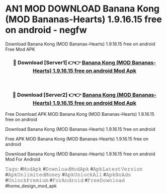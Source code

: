 # AN1 MOD DOWNLOAD Banana Kong (MOD Bananas-Hearts) 1.9.16.15 free on android - negfw
Download Banana Kong (MOD Bananas-Hearts) 1.9.16.15 free on android Free Mod APK

<div align="center">
<h3>🔴 Download [Server1] 👉👉 <a href="https://apk-comot.site?title=Banana_Kong_(MOD_Bananas-Hearts)_1.9.16.15_free_on_android">Banana Kong (MOD Bananas-Hearts) 1.9.16.15 free on android Mod Apk</a></h3><br>

<h3>🔴 Download [Server2] 👉👉 <a href="https://apk-comot.site?title=Banana_Kong_(MOD_Bananas-Hearts)_1.9.16.15_free_on_android">Banana Kong (MOD Bananas-Hearts) 1.9.16.15 free on android Mod Apk</a></h3>
</div>


Free Download APK MOD Banana Kong (MOD Bananas-Hearts) 1.9.16.15 free on android

Download Banana Kong (MOD Bananas-Hearts) 1.9.16.15 free on android 

Free APK MOD Banana Kong (MOD Bananas-Hearts) 1.9.16.15 free on android 

Download Banana Kong (MOD Bananas-Hearts) 1.9.16.15 free on android Mod For Android

𝚃𝚊𝚐𝚜: #𝙼𝚘𝚍𝙰𝚙𝚔 #𝙳𝚘𝚠𝚗𝚕𝚘𝚊𝚍𝙼𝚘𝚍𝙰𝚙𝚔 #𝙰𝚙𝚔𝙻𝚊𝚝𝚎𝚜𝚝𝚅𝚎𝚛𝚜𝚒𝚘𝚗 #𝙰𝚙𝚔𝚄𝚗𝚕𝚒𝚖𝚒𝚝𝚎𝚍𝙼𝚘𝚗𝚎𝚢 #𝙰𝚙𝚔𝚄𝚗𝚕𝚘𝚌𝚔𝙰𝚕𝚕 #𝙰𝚙𝚔𝙽𝚘𝙰𝚍𝚜 #𝚄𝚗𝚕𝚘𝚌𝚔𝙿𝚛𝚎𝚖𝚒𝚞𝚖 #𝙵𝚘𝚛𝙰𝚗𝚍𝚛𝚘𝚒𝚍 #𝙵𝚛𝚎𝚎𝙳𝚘𝚠𝚗𝚕𝚘𝚊𝚍 #home_design_mod_apk
